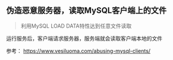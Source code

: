 ## 伪造恶意服务器，读取MySQL客户端上的文件

> 利用MySQL LOAD DATA特性达到任意文件读取

运行服务后，客户端请求服务器，服务端就会读取客户端本地的文件

参考： https://www.vesiluoma.com/abusing-mysql-clients/

